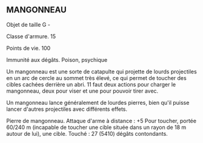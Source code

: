 ## MANGONNEAU

Objet de taille G -

Classe d'armure. 15

Points de vie. 100

Immunité aux dégâts. Poison, psychique

Un mangonneau est une sorte de catapulte qui projette de
lourds projectiles en un arc de cercle au sommet très élevé,
ce qui permet de toucher des cibles cachées derrière un abri.
11 faut deux actions pour charger le mangonneau, deux pour
viser et une pour pouvoir tirer avec.

Un mangonneau lance généralement de lourdes
pierres, bien qu'il puisse lancer d'autres projectiles avec
différents effets.

Pierre de mangonneau. Attaque d'arme à distance : +5
Pour toucher, portée 60/240 m (incapable de toucher une
cible située dans un rayon de 18 m autour de lui), une cible.
Touché : 27 (5410) dégâts contondants.
